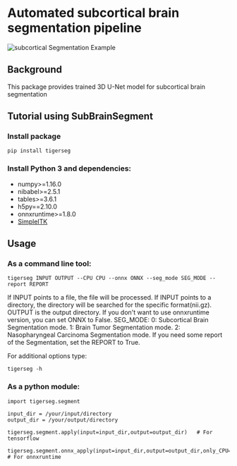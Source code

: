 # Automated subcortical brain segmentation pipeline
![subcortical Segmentation Example](doc/tumor_segmentation_illusatration.gif)

## Background
This package provides trained 3D U-Net model for subcortical brain segmentation


## Tutorial using SubBrainSegment

### Install package

    pip install tigerseg 

### Install Python 3 and dependencies:
* numpy>=1.16.0
* nibabel>=2.5.1
* tables>=3.6.1
* h5py==2.10.0
* onnxruntime>=1.8.0
* [SimpleITK](https://simpleitk.readthedocs.io/en/master/gettingStarted.html)


## Usage

### As a command line tool:

    tigerseg INPUT OUTPUT --CPU CPU --onnx ONNX --seg_mode SEG_MODE --report REPORT

If INPUT points to a file, the file will be processed. If INPUT points to a directory, the directory will be searched for the specific format(nii.gz).
OUTPUT is the output directory.
If you don't want to use onnxruntime version, you can set ONNX to False.
SEG_MODE: 0: Subcortical Brain Segmentation mode. 1: Brain Tumor Segmentation mode. 2: Nasopharyngeal Carcinoma Segmentation mode.
If you need some report of the Segmentation, set the REPORT to True.

For additional options type:

    tigerseg -h



### As a python module:

```
import tigerseg.segment

input_dir = /your/input/directory
output_dir = /your/output/directory

tigerseg.segment.apply(input=input_dir,output=output_dir)   # For tensorflow

tigerseg.segment.onnx_apply(input=input_dir,output=output_dir,only_CPU=False,seg_mode=0,report_enabled=True) # For onnxruntime
```
